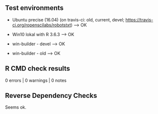 
## Test environments

- Ubuntu precise (16.04) (on travis-ci: old, current, devel; https://travis-ci.org/ropenscilabs/robotstxt) --> OK

- Win10 lokal with R 3.6.3 --> OK
- win-builder   - devel    --> OK
- win-builder   - old      --> OK


## R CMD check results

0 errors | 0 warnings | 0 notes



## Reverse Dependency Checks

Seems ok.



